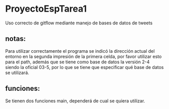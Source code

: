 # ProyectoEspTarea1
Uso correcto de gitflow mediante manejo de bases de datos de tweets

## notas:
Para utilizar correctamente el programa se indicó la dirección actual del entorno en la segunda impresión de la primera celda, por favor utilizar esto para el path, además que se tiene como base de datos la versión 2-4 siendo la oficial 03-5, por lo que se tiene que especificar qué base de datos se utilizará.

## funciones:
Se tienen dos funciones main, dependerá de cual se quiera utilizar.
